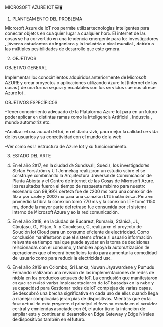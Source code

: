 MICROSOFT AZURE IOT 💻🖥   

1.	PLANTEAMIENTO DEL PROBLEMA

Microsoft Azure  de IoT  nos permite  utilizar tecnologías inteligentes para conectar objetos en cualquier lugar a cualquier hora. El internet de las cosas se ha convertido en una tendencia emergente para los investigadores , jóvenes estudiantes de Ingeniería  y la industria a nivel mundial , debido a las múltiples posibilidades de desarrollo que este genera.

2.	OBJETIVOS


OBJETIVO GENERAL

Implementar los conocimientos adquiridos anteriormente de Microsoft AZURE  y crear proyectos o aplicaciones   utilizando Azure Iot (Internet de las cosas ) de una forma segura y escalables con los servicios que nos ofrece Azure Iot .


OBJETIVOS ESPECÍFICOS 

-Tener conocimiento  adecuado de  la Plataforma Azure Iot  para en un futuro poder aplicar en distintas ramas como la Inteligencia Artificial , Industria ,  mundo automotriz etc. 


-Analizar el uso actual del Iot, en el diario vivir, para mejor la calidad de vida de los usuarios y su conectividad con el mundo de la web
 

-Ver como es la estructura de Azure Iot y su funcionamiento.

3.	ESTADO DEL ARTE

1.	En el año 2017, en la ciudad de Sundsvall, Suecia, los investigadores Stefan Forsström y Ulf Jennehag realizaron un estudio sobre el se construye combinando la Arquitectura Universal de Comunicación de Planta Abierta y el Centro de Internet de las Cosas de Microsoft Azure. los resultados fueron el tiempo de respuesta máximo para nuestro escenario con 99,99% certeza fue de 2200 ms para una conexión de fibra por cable y 2600 ms para una conexión LTE inalámbrica. Pero en promedio la fibra la conexión tomó 770 ms y la conexión LTE tomó 1150 ms, donde la mayor parte del retraso fue consumida por el sistema interno de Microsoft Azure y no la red comunicación.
2.	En el año 2018, en la ciudad de Bucarest, Rumania, Stănică, JL, Căruțașu, G., Pîrjan, A. y Coculescu, C, realizaron el proyecto de Solución Iot Cloud para un consumo eficiente de electricidad. Como conclusión manifestaron que el sistema ofrece al usuario información relevante en tiempo real que puede ayudar en la toma de decisiones relacionadas con el consumo, y también apoya la automatización de operaciones que ofrecerá beneficios tanto para aumentar la comodidad del usuario como para reducir la electricidad uso.

3.	En el año 2019 en Colombo, Sri Lanka, Nuwan Jayawardene y Pumudu Fernando realizaron una revisión de las implementaciones de redes de niebla en los productos actuales de IoT. La conclusión que manifestaron es que se revisó varias Implementaciones de IoT basadas en la nube y su capacidad para Gestionar redes de IoT complejas de varias capas. Se descubrió una brecha significativa en cada uno de ellos cuando llega a manejar complicadas jerarquías de dispositivos. Mientras que en la fase actual de este proyecto el principal el foco ha estado en el servidor central y enmiendas asociado con él, el autor tiene la intención de ampliar este y continuar el desarrollo en Edge Gateway y Edge Niveles de dispositivos también en el futuro.

